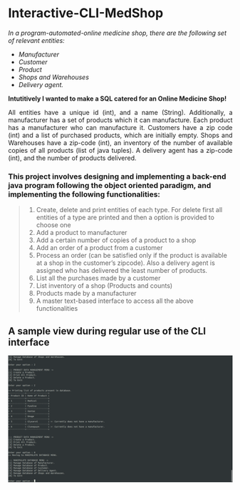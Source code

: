 # Interactive-CLI-MedShop

*In a program-automated-online medicine shop, there are the following set of relevant entities:*
- *Manufacturer*
- *Customer*
- *Product*
- *Shops and Warehouses*
- *Delivery agent.*

<strong>Intutitively I wanted to make a SQL catered for an Online Medicine Shop!</strong>

<p align="justify">
All entities have a unique id (int), and a name (String). Additionally, a manufacturer has a set of products which it can manufacture. Each product has a manufacturer who can manufacture it. Customers have a zip code (int) and a list of purchased products, which are initially empty. Shops and Warehouses have a zip-code (int), an inventory of the number of available copies of all
products (list of java tuples). A delivery agent has a zip-code (int), and the number of products delivered. </p>

### This project involves designing and implementing a back-end java program following the object oriented paradigm, and implementing the following functionalities:
> 1. Create, delete and print entities of each type. For delete first all entities of a type are printed and
then a option is provided to choose one
> 2. Add a product to manufacturer
> 3. Add a certain number of copies of a product to a shop
> 4. Add an order of a product from a customer
> 5. Process an order (can be satisfied only if the product is available at a shop in the customer’s zipcode). Also a delivery agent is assigned who has delivered the least number of products.
> 6. List all the purchases made by a customer
> 7. List inventory of a shop (Products and counts) 
> 8. Products made by a manufacturer
> 9. A master text-based interface to access all the above functionalities

## A sample view during regular use of the CLI interface
<p align="center">
  <img src = "./med_screenshot.png">
</p>
